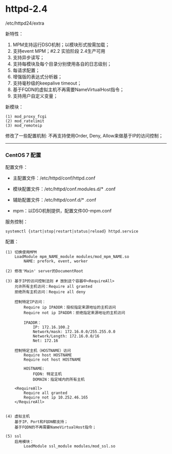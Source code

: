 # httpd-2.4

/etc/httpd24/extra

新特性：

 1. MPM支持运行DSO机制；以模块形式按需加载；
 2. 支持event MPM；#2.2 实验阶段 2.4生产可用
 3. 支持异步读写；
 4. 支持每模块及每个目录分别使用各自的日志级别；
 5. 每请求配置；<If>
 6. 增强版的表达式分析器；
 7. 支持毫秒级的keepalive timeout；
 8. 基于FQDN的虚拟主机不再需要NameVirtualHost指令；
 9. 支持用户自定义变量；

新模块：

	(1) mod_proxy_fcgi
	(2) mod_ratelimit
	(3) mod_remoteip

修改了一些配置机制: 不再支持使用Order, Deny, Allow来做基于IP的访问控制；


---

### CentOS 7 配置

配置文件：

- 主配置文件：/etc/httpd/conf/httpd.conf
- 模块配置文件：/etc/httpd/conf.modules.d/* .conf
- 辅助配置文件：/etc/httpd/conf.d/* .conf

- mpm：以DSO机制提供，配置文件00-mpm.conf

服务控制：

	systemctl {start|stop|restart|status|reload} httpd.service

配置：

	(1) 切换使用MPM
		LoadModule mpm_NAME_module modules/mod_mpm_NAME.so
			NAME: prefork, event, worker

	(2) 修改'Main' server的DocumentRoot

	(3) 基于IP的访问控制法则 # 放到这个容器中<RequireAll>
		允许所有主机访问：Require all granted
		拒绝所有主机访问：Require all deny

		控制特定IP访问：
			Require ip IPADDR：授权指定来源地址的主机访问
			Require not ip IPADDR：拒绝指定来源地址的主机访问

			IPADDR：
				IP: 172.16.100.2
				Network/mask: 172.16.0.0/255.255.0.0
				Network/Length: 172.16.0.0/16
				Net: 172.16

		控制特定主机（HOSTNAME）访问
			Require host HOSTNAME
			Require not host HOSTNAME

			HOSTNAME:
				FQDN: 特定主机
				DOMAIN：指定域内的所有主机

		<RequireAll>
		    Require all granted
		    Require not ip 10.252.46.165
		</RequireAll>


	(4) 虚拟主机
		基于IP、Port和FQDN都支持；
		基于FQDN的不再需要NameVirtualHost指令；

	(5) ssl
		启用模块：
			LoadModule ssl_module modules/mod_ssl.so
